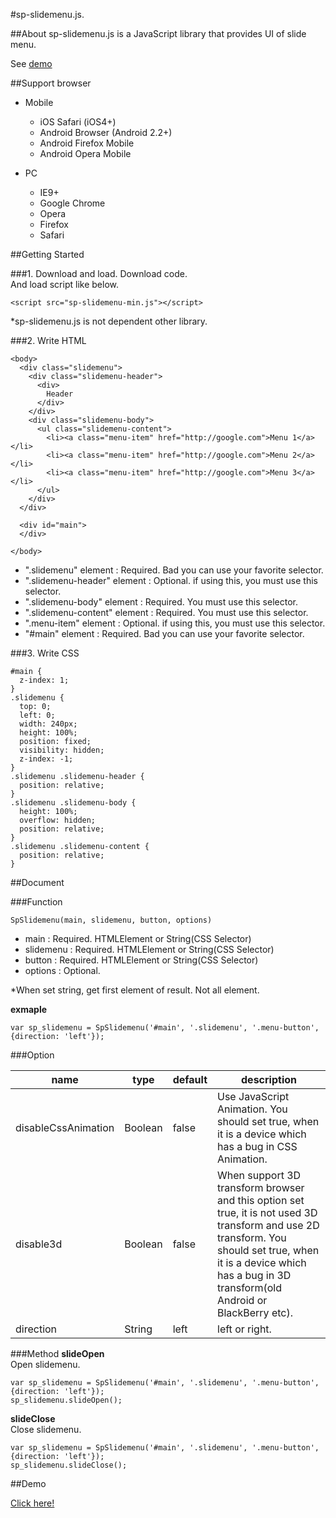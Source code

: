 #sp-slidemenu.js.

##About
sp-slidemenu.js is a JavaScript library that provides UI of slide menu.

See [demo](http://be-hase.com.s3.amazonaws.com/static/SpSlidemenu/demo1.html)

##Support browser
* Mobile
  - iOS Safari (iOS4+)
  - Android Browser (Android 2.2+)
  - Android Firefox Mobile
  - Android Opera Mobile
  
* PC
  - IE9+
  - Google Chrome
  - Opera
  - Firefox
  - Safari
  
##Getting Started

###1. Download and load.
Download code.  
And load script like below.  

```
<script src="sp-slidemenu-min.js"></script>
```

*sp-slidemenu.js is not dependent other library.

###2. Write HTML
```
<body>
  <div class="slidemenu">
    <div class="slidemenu-header">
      <div>
        Header
      </div>
    </div>
    <div class="slidemenu-body">
      <ul class="slidemenu-content">
        <li><a class="menu-item" href="http://google.com">Menu 1</a></li>
        <li><a class="menu-item" href="http://google.com">Menu 2</a></li>
        <li><a class="menu-item" href="http://google.com">Menu 3</a></li>
      </ul>
    </div>
  </div>

  <div id="main">
  </div>

</body>
```
* ".slidemenu" element : Required. Bad you can use your favorite selector.
* ".slidemenu-header" element : Optional. if using this, you must use this selector. 
* ".slidemenu-body" element : Required. You must use this selector. 
* ".slidemenu-content" element : Required. You must use this selector.
* ".menu-item" element : Optional. if using this, you must use this selector.
* "#main" element : Required. Bad you can use your favorite selector.

###3. Write CSS
```
#main {
  z-index: 1;
}
.slidemenu {
  top: 0;
  left: 0;
  width: 240px;
  height: 100%;
  position: fixed;
  visibility: hidden;
  z-index: -1;
}
.slidemenu .slidemenu-header {
  position: relative;
}
.slidemenu .slidemenu-body {
  height: 100%;
  overflow: hidden;
  position: relative;
}
.slidemenu .slidemenu-content {
  position: relative;
}
```

##Document

###Function

```
SpSlidemenu(main, slidemenu, button, options)
```

* main : Required. HTMLElement or String(CSS Selector)
* slidemenu : Required. HTMLElement or String(CSS Selector)
* button : Required. HTMLElement or String(CSS Selector)
* options : Optional.

*When set string, get first element of result. Not all element.

**exmaple**  

```
var sp_slidemenu = SpSlidemenu('#main', '.slidemenu', '.menu-button', {direction: 'left'});
```

###Option

name | type | default | description
------------ | ------------- | ------------ | ------------
disableCssAnimation | Boolean | false | Use JavaScript Animation. You should set true, when it is a device which has a bug in CSS Animation.
disable3d | Boolean | false | When support 3D transform browser and this option set true, it is not used 3D transform and use 2D transform. You should set true, when it is a device which has a bug in 3D transform(old Android or BlackBerry etc).
direction | String | left | left or right.

###Method
**slideOpen**  
Open slidemenu.

```
var sp_slidemenu = SpSlidemenu('#main', '.slidemenu', '.menu-button', {direction: 'left'});
sp_slidemenu.slideOpen();
```

**slideClose**  
Close slidemenu.

```
var sp_slidemenu = SpSlidemenu('#main', '.slidemenu', '.menu-button', {direction: 'left'});
sp_slidemenu.slideClose();
```


##Demo

[Click here!](http://be-hase.com.s3.amazonaws.com/static/SpSlidemenu/demo1.html)
